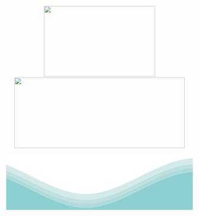 <p align="center">
 <img src="https://git-stats-private-git-main-pedrolmaia.vercel.app/api/top-langs/?username=PedroLMaia&layout=compact&langs_count=7&theme=merko" width="300" height="190">
        <img src="https://git-stats-private-git-main-pedrolmaia.vercel.app/api?username=PedroLMaia&show_icons=true&theme=merko&include_all_commits=true&count_private=true" width="460" height="190">
      
</p>	
<img src="https://raw.githubusercontent.com/PedroLMaia/PedroLMaia/ce029fccaa256f8cd75e70f192b8c3106b164f22/Ondas.svg" width="100%" height="150">
